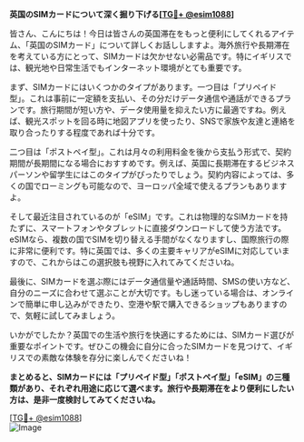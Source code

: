 **英国のSIMカードについて深く掘り下げる[[TG💪+ @esim1088](https://t.me/s/esim1088)]**

皆さん、こんにちは！今日は皆さんの英国滞在をもっと便利にしてくれるアイテム、「英国のSIMカード」について詳しくお話ししますよ。海外旅行や長期滞在を考えている方にとって、SIMカードは欠かせない必需品です。特にイギリスでは、観光地や日常生活でもインターネット環境がとても重要です。

まず、SIMカードにはいくつかのタイプがあります。一つ目は「プリペイド型」。これは事前に一定額を支払い、その分だけデータ通信や通話ができるプランです。旅行期間が短い方や、データ使用量を抑えたい方に最適ですね。例えば、観光スポットを回る時に地図アプリを使ったり、SNSで家族や友達と連絡を取り合ったりする程度であれば十分です。

二つ目は「ポストペイ型」。これは月々の利用料金を後から支払う形式で、契約期間が長期間になる場合におすすめです。例えば、英国に長期滞在するビジネスパーソンや留学生にはこのタイプがぴったりでしょう。契約内容によっては、多くの国でローミングも可能なので、ヨーロッパ全域で使えるプランもありますよ。

そして最近注目されているのが「eSIM」です。これは物理的なSIMカードを持たずに、スマートフォンやタブレットに直接ダウンロードして使う方法です。eSIMなら、複数の国でSIMを切り替える手間がなくなりますし、国際旅行の際に非常に便利です。特に英国では、多くの主要キャリアがeSIMに対応していますので、これからはこの選択肢も視野に入れてみてくださいね。

最後に、SIMカードを選ぶ際にはデータ通信量や通話時間、SMSの使い方など、自分のニーズに合わせて選ぶことが大切です。もし迷っている場合は、オンラインで簡単に申し込みができたり、空港や駅で購入できるショップもありますので、気軽に試してみましょう。

いかがでしたか？英国での生活や旅行を快適にするためには、SIMカード選びが重要なポイントです。ぜひこの機会に自分に合ったSIMカードを見つけて、イギリスでの素敵な体験を存分に楽しんでくださいね！

**まとめると、SIMカードには「プリペイド型」「ポストペイ型」「eSIM」の三種類があり、それぞれ用途に応じて選べます。旅行や長期滞在をより便利にしたい方は、是非一度検討してみてくださいね。**

[[TG💪+ @esim1088](https://t.me/s/esim1088)]  
![Image](https://i.postimg.cc/Y0z9fWf4/image.png)